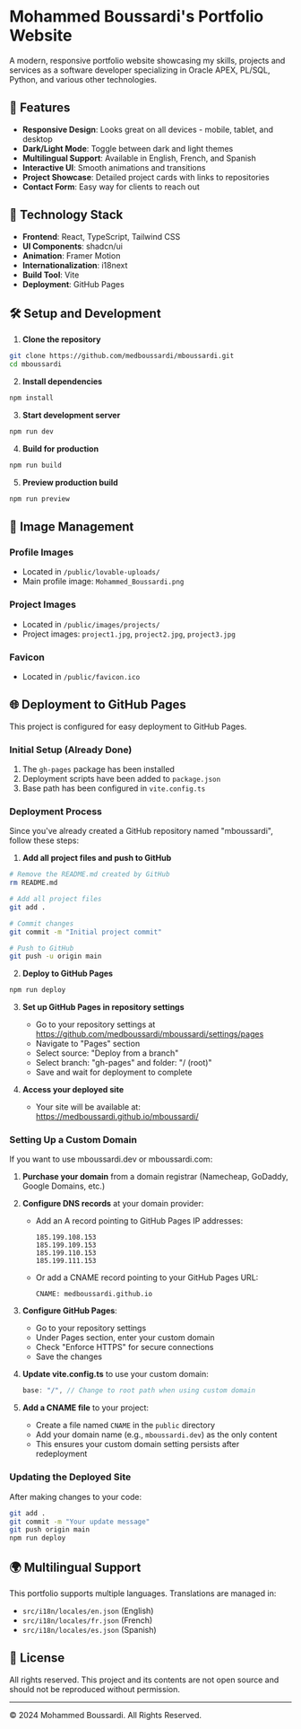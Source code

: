 # Mohammed Boussardi's Portfolio Website

A modern, responsive portfolio website showcasing my skills, projects and services as a software developer specializing in Oracle APEX, PL/SQL, Python, and various other technologies.

## 🚀 Features

- **Responsive Design**: Looks great on all devices - mobile, tablet, and desktop
- **Dark/Light Mode**: Toggle between dark and light themes
- **Multilingual Support**: Available in English, French, and Spanish
- **Interactive UI**: Smooth animations and transitions
- **Project Showcase**: Detailed project cards with links to repositories
- **Contact Form**: Easy way for clients to reach out

## 🔧 Technology Stack

- **Frontend**: React, TypeScript, Tailwind CSS
- **UI Components**: shadcn/ui
- **Animation**: Framer Motion
- **Internationalization**: i18next
- **Build Tool**: Vite
- **Deployment**: GitHub Pages

## 🛠️ Setup and Development

1. **Clone the repository**

```bash
git clone https://github.com/medboussardi/mboussardi.git
cd mboussardi
```

2. **Install dependencies**

```bash
npm install
```

3. **Start development server**

```bash
npm run dev
```

4. **Build for production**

```bash
npm run build
```

5. **Preview production build**

```bash
npm run preview
```

## 📱 Image Management

### Profile Images
- Located in `/public/lovable-uploads/`
- Main profile image: `Mohammed_Boussardi.png`

### Project Images
- Located in `/public/images/projects/`
- Project images: `project1.jpg`, `project2.jpg`, `project3.jpg`

### Favicon
- Located in `/public/favicon.ico`

## 🌐 Deployment to GitHub Pages

This project is configured for easy deployment to GitHub Pages.

### Initial Setup (Already Done)

1. The `gh-pages` package has been installed
2. Deployment scripts have been added to `package.json`
3. Base path has been configured in `vite.config.ts`

### Deployment Process

Since you've already created a GitHub repository named "mboussardi", follow these steps:

1. **Add all project files and push to GitHub**

```bash
# Remove the README.md created by GitHub
rm README.md

# Add all project files
git add .

# Commit changes
git commit -m "Initial project commit"

# Push to GitHub
git push -u origin main
```

2. **Deploy to GitHub Pages**

```bash
npm run deploy
```

3. **Set up GitHub Pages in repository settings**
   - Go to your repository settings at https://github.com/medboussardi/mboussardi/settings/pages
   - Navigate to "Pages" section
   - Select source: "Deploy from a branch"
   - Select branch: "gh-pages" and folder: "/ (root)"
   - Save and wait for deployment to complete

4. **Access your deployed site**
   - Your site will be available at: https://medboussardi.github.io/mboussardi/

### Setting Up a Custom Domain

If you want to use mboussardi.dev or mboussardi.com:

1. **Purchase your domain** from a domain registrar (Namecheap, GoDaddy, Google Domains, etc.)

2. **Configure DNS records** at your domain provider:
   - Add an A record pointing to GitHub Pages IP addresses:
     ```
     185.199.108.153
     185.199.109.153
     185.199.110.153
     185.199.111.153
     ```
   - Or add a CNAME record pointing to your GitHub Pages URL:
     ```
     CNAME: medboussardi.github.io
     ```

3. **Configure GitHub Pages**:
   - Go to your repository settings
   - Under Pages section, enter your custom domain
   - Check "Enforce HTTPS" for secure connections
   - Save the changes

4. **Update vite.config.ts** to use your custom domain:
   ```js
   base: "/", // Change to root path when using custom domain
   ```

5. **Add a CNAME file** to your project:
   - Create a file named `CNAME` in the `public` directory
   - Add your domain name (e.g., `mboussardi.dev`) as the only content
   - This ensures your custom domain setting persists after redeployment

### Updating the Deployed Site

After making changes to your code:

```bash
git add .
git commit -m "Your update message"
git push origin main
npm run deploy
```

## 🌍 Multilingual Support

This portfolio supports multiple languages. Translations are managed in:
- `src/i18n/locales/en.json` (English)
- `src/i18n/locales/fr.json` (French)
- `src/i18n/locales/es.json` (Spanish)

## 📄 License

All rights reserved. This project and its contents are not open source and should not be reproduced without permission.

---

© 2024 Mohammed Boussardi. All Rights Reserved.
